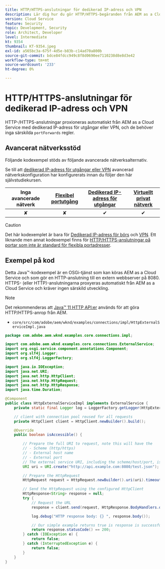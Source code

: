 ```yaml
---
title: HTTP/HTTPS-anslutningar för dedikerad IP-adress och VPN
description: Lär dig hur du gör HTTP/HTTPS-begäranden från AEM as a Cloud Service till externa webbtjänster som körs för dedikerad IP-adress och VPN
version: Cloud Service
feature: Security
topic: Development, Security
role: Architect, Developer
level: Intermediate
kt: 9354
thumbnail: KT-9354.jpeg
exl-id: a565bc3a-675f-4d5e-b83b-c14ad70a800b
source-git-commit: bdce84fdcc949c8f8d0690ee7110238d8e8d3e42
workflow-type: tm+mt
source-wordcount: '233'
ht-degree: 0%

---
```


# HTTP/HTTPS-anslutningar för dedikerad IP-adress och VPN

HTTP-/HTTPS-anslutningar proxioneras automatiskt från AEM as a Cloud Service med dedikerad IP-adress för utgångar eller VPN, och de behöver inga särskilda `portForwards` regler.

## Avancerat nätverksstöd

Följande kodexempel stöds av följande avancerade nätverksalternativ.

Se till att [dedikerad IP-adress för utgångar eller VPN](../advanced-networking.md#advanced-networking) avancerad nätverkskonfiguration har konfigurerats innan du följer den här självstudiekursen.

| Inga avancerade nätverk | [Flexibel portutgång](../flexible-port-egress.md) | [Dedikerad IP-adress för utgångar](../dedicated-egress-ip-address.md) | [Virtuellt privat nätverk](../vpn.md) |
|:-----:|:-----:|:------:|:---------:|
| ✘ | ✘ | ✔ | ✔ |

>[!CAUTION]
>
> Det här kodexemplet är bara för [Dedikerad IP-adress för börs](../dedicated-egress-ip-address.md) och [VPN](../vpn.md). Ett liknande men annat kodexempel finns för [HTTP/HTTPS-anslutningar på portar som inte är standard för flexibla portadresser](./http-on-non-standard-ports-flexible-port-egress.md).

## Exempel på kod

Detta Java™-kodexempel är en OSGi-tjänst som kan köras AEM as a Cloud Service och som gör en HTTP-anslutning till en extern webbserver på 8080. HTTPS- (eller HTTP)-anslutningarna proxyeras automatiskt från AEM as a Cloud Service och kräver ingen särskild utveckling.

>[!NOTE]
> Det rekommenderas att [Java™ 11 HTTP API:er](https://docs.oracle.com/en/java/javase/11/docs/api/java.net.http/java/net/http/package-summary.html) används för att göra HTTP/HTTPS-anrop från AEM.

+ `core/src/com/adobe/aem/wknd/examples/connections/impl/HttpExternalServiceImpl.java`

```java
package com.adobe.aem.wknd.examples.core.connections.impl;

import com.adobe.aem.wknd.examples.core.connections.ExternalService;
import org.osgi.service.component.annotations.Component;
import org.slf4j.Logger;
import org.slf4j.LoggerFactory;

import java.io.IOException;
import java.net.URI;
import java.net.http.HttpClient;
import java.net.http.HttpRequest;
import java.net.http.HttpResponse;
import java.time.Duration;

@Component
public class HttpExternalServiceImpl implements ExternalService {
    private static final Logger log = LoggerFactory.getLogger(HttpExternalServiceImpl.class);

    // client with connection pool reused for all requests
    private HttpClient client = HttpClient.newBuilder().build();

    @Override
    public boolean isAccessible() {

        // Prepare the full URI to request, note this will have the
        // - Scheme (http/https)
        // - External host name
        // - External port
        // The external service URI, including the scheme/host/port, is defined in code, rather than in Cloud Manager portForwards rules.
        URI uri = URI.create("http://api.example.com:8080/test.json");

        // Prepare the HttpRequest
        HttpRequest request = HttpRequest.newBuilder().uri(uri).timeout(Duration.ofSeconds(2)).build();

        // Send the HttpRequest using the configured HttpClient
        HttpResponse<String> response = null;
        try {
            // Request the URL
            response = client.send(request, HttpResponse.BodyHandlers.ofString());

            log.debug("HTTP response body: {} ", response.body());

            // Our simple example returns true is response is successful! (200 status code)
            return response.statusCode() == 200;
        } catch (IOException e) {
            return false;
        } catch (InterruptedException e) {
            return false;
        }
    }
}
```
